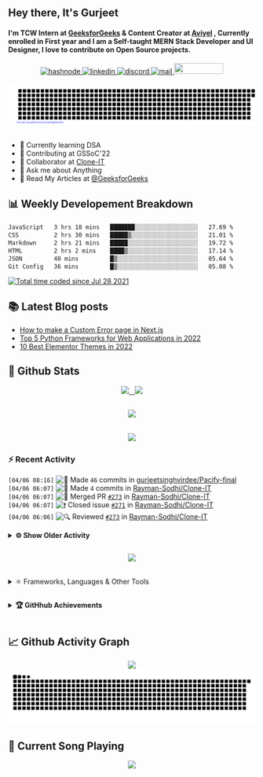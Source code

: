## Hey there, It's Gurjeet
#### I'm TCW Intern at [GeeksforGeeks](https://www.geeksforgeeks.org/) & Content Creator at [Aviyel](https://aviyel.com/discussions) , Currently enrolled in First year and I am a Self-taught MERN Stack Developer and UI Designer, I love to contribute on Open Source projects. 

<p align="center">
    <a href="https://gurjeet.hashnode.dev/" target="_blank">
    <img src="https://img.shields.io/badge/@gurjeetsingh-5C87FE?style=for-the-badge&logo=hashnode&logoColor=white" width="130" height="22" alt="hashnode">
    <a href="https://www.linkedin.com/in/gurjeet-singh-virdee-25a476199/" target="_blank">
    <img src="https://img.shields.io/badge/Gurjeet%20Singh%20Virdee-1976D2?style=for-the-badge&logo=linkedin&logoColor=white" width="150" height="22" alt="linkedin">
    <a href="https://discordapp.com/users/916597112882495510" target="_blank">
    <img src="https://img.shields.io/badge/@Guri-5865F2?style=for-the-badge&logo=discord&logoColor=white" width="80" height="22" alt="discord">
    <a href="https://leetcode.com/gurjeetsinghvirdee/" target="_blank">
    <img src="https://img.shields.io/badge/@gurjeetsinghvirdee-FFA116?style=for-the-badge&logo=leetcode&logoColor=white" width="150" height="22" alt="mail">
    <a href = "mailto: gurjeetsinghvirdee@gmail.com" target="_blank"><img src="https://img.shields.io/badge/Say, Hello-D74E43?style=for-the-badge&logo=gmail&logoColor=white" width="100" height="22"></a>
 </p>
 
<p align="center">
    <img src="https://github.com/gurjeetsinghvirdee/gurjeetsinghvirdee/blob/main/gitartwork.svg" />
</p>    
   
 
##         
        
<ul align="left">
  <li> 🏫 Currently learning DSA </li>
  <li> 💜 Contributing at GSSoC'22 </li>
  <li> 🤝 Collaborator at <a href="https://github.com/Rayman-Sodhi/Clone-IT"> Clone-IT </a></li>
  <li> 💬 Ask me about Anything </li>
  <li> 📕 Read My Articles at 
   <a href="https://auth.geeksforgeeks.org/user/gurjeetsinghvirdee/articles" target="_blank">@GeeksforGeeks</a>
 </li>
</ul>  
        
##        
  
## 📊 Weekly Developement Breakdown
  
<!--START_SECTION:waka-->

```text
JavaScript   3 hrs 18 mins   ███████░░░░░░░░░░░░░░░░░░   27.69 %
CSS          2 hrs 30 mins   █████▒░░░░░░░░░░░░░░░░░░░   21.01 %
Markdown     2 hrs 21 mins   █████░░░░░░░░░░░░░░░░░░░░   19.72 %
HTML         2 hrs 2 mins    ████▒░░░░░░░░░░░░░░░░░░░░   17.14 %
JSON         40 mins         █▒░░░░░░░░░░░░░░░░░░░░░░░   05.64 %
Git Config   36 mins         █▒░░░░░░░░░░░░░░░░░░░░░░░   05.08 %
```

<!--END_SECTION:waka--> 

<a href="https://wakatime.com/@ff7098eb-56b3-4619-bbbb-86aad0fce365"><img src="https://wakatime.com/badge/user/ff7098eb-56b3-4619-bbbb-86aad0fce365.svg?style=for-the-badge" alt="Total time coded since Jul 28 2021" /></a>
  
    
## 📚 Latest Blog posts
<!-- BLOG-POST-LIST:START -->
- [How to make a Custom Error page in Next.js](https://gurjeet.hashnode.dev/how-to-make-a-custom-error-page-in-nextjs)
- [Top 5 Python Frameworks for Web Applications in 2022](https://gurjeet.hashnode.dev/top-5-python-frameworks-for-web-applications-in-2022)
- [10 Best Elementor Themes in 2022](https://gurjeet.hashnode.dev/10-best-elementor-themes-in-2022)
<!-- BLOG-POST-LIST:END -->  
  
##
        
## 💫 Github Stats
        
<div align="center">
 <a href="https://github-readme-streak-stats.herokuapp.com/?user=gurjeetsinghvirdee&theme=synthwave" target="_blank">
   <img width="45%" src="https://github-readme-streak-stats.herokuapp.com/?user=gurjeetsinghvirdee&theme=synthwave" /> &nbsp;
 </a>
    
 <a href="https://github-readme-stats.vercel.app/api?username=gurjeetsinghvirdee&show_icons=true&theme=synthwave&include_all_commits=true" target="_blank">
  <img width="45%" src="https://github-readme-stats.vercel.app/api?username=gurjeetsinghvirdee&show_icons=true&theme=synthwave&include_all_commits=true" />
 </a>
</div>      
  
##
        
<div align="center">
   <a href="https://github-readme-stats.vercel.app/api/top-langs/?username=gurjeetsinghvirdee&layout=compact&hide=html&theme=synthwave" target="_blank">
       <img width="43%" src="https://github-readme-stats.vercel.app/api/top-langs/?username=gurjeetsinghvirdee&layout=compact&&theme=synthwave" />  
   </a> 
</div>   

##        
  
<p align="center">
  <img src="https://github-profile-summary-cards.vercel.app/api/cards/profile-details?username=gurjeetsinghvirdee&theme=dracula&hide_border=true" />
</p>
        
### ⚡ Recent Activity     
        
<!--START_SECTION:activity-->  
`[04/06 08:16]` <img alt="📝" src="https://github.com/cheesits456/github-activity-readme/raw/master/icons/commit.png" align="top" height="18"> Made `46` commits in [gurjeetsinghvirdee/Pacify-final](https://github.com/gurjeetsinghvirdee/Pacify-final)  
`[04/06 06:07]` <img alt="📝" src="https://github.com/cheesits456/github-activity-readme/raw/master/icons/commit.png" align="top" height="18"> Made `4` commits in [Rayman-Sodhi/Clone-IT](https://github.com/Rayman-Sodhi/Clone-IT)  
`[04/06 06:07]` <img alt="🎉" src="https://github.com/cheesits456/github-activity-readme/raw/master/icons/merge.png" align="top" height="18"> Merged PR [`#273`](https://github.com//Rayman-Sodhi/Clone-IT/pull/273 'Add a Twitter-Homepage Clone') in [Rayman-Sodhi/Clone-IT](https://github.com/Rayman-Sodhi/Clone-IT)  
`[04/06 06:07]` <img alt="❗️" src="https://github.com/cheesits456/github-activity-readme/raw/master/icons/issue.png" align="top" height="18"> Closed issue [`#271`](https://github.com//Rayman-Sodhi/Clone-IT/issues/271 'Twitter Clone') in [Rayman-Sodhi/Clone-IT](https://github.com/Rayman-Sodhi/Clone-IT)  
`[04/06 06:06]` <img alt="🔍" src="https://github.com/cheesits456/github-activity-readme/raw/master/icons/review.png" align="top" height="18"> Reviewed [`#273`](https://github.com//Rayman-Sodhi/Clone-IT/pull/273 'Add a Twitter-Homepage Clone') in [Rayman-Sodhi/Clone-IT](https://github.com/Rayman-Sodhi/Clone-IT)  

<details><summary><b> ⚙️ Show Older Activity</b></summary>

`[04/06 05:31]` <img alt="🗣" src="https://github.com/cheesits456/github-activity-readme/raw/master/icons/comment.png" align="top" height="18"> Commented on [`#273`](https://github.com//Rayman-Sodhi/Clone-IT/issues/273 'Add a Twitter-Homepage Clone') in [Rayman-Sodhi/Clone-IT](https://github.com/Rayman-Sodhi/Clone-IT)  
`[04/06 04:54]` <img alt="📝" src="https://github.com/cheesits456/github-activity-readme/raw/master/icons/commit.png" align="top" height="18"> Made `39` commits in [gurjeetsinghvirdee/Pacify-final](https://github.com/gurjeetsinghvirdee/Pacify-final)  
`[04/05 22:13]` <img alt="❗️" src="https://github.com/cheesits456/github-activity-readme/raw/master/icons/issue.png" align="top" height="18"> Closed issue [`#279`](https://github.com//surajm-333/Ace-The-FrontEnd/issues/279 'Add Amazon Clone') in [surajm-333/Ace-The-FrontEnd](https://github.com/surajm-333/Ace-The-FrontEnd)  
`[04/05 21:53]` <img alt="📝" src="https://github.com/cheesits456/github-activity-readme/raw/master/icons/commit.png" align="top" height="18"> Made `28` commits in [gurjeetsinghvirdee/Amazing-Css-Effects](https://github.com/gurjeetsinghvirdee/Amazing-Css-Effects)  
`[04/05 21:50]` <img alt="📝" src="https://github.com/cheesits456/github-activity-readme/raw/master/icons/commit.png" align="top" height="18"> Made `2` commits in [Rayman-Sodhi/Clone-IT](https://github.com/Rayman-Sodhi/Clone-IT)  
`[04/05 21:50]` <img alt="🎉" src="https://github.com/cheesits456/github-activity-readme/raw/master/icons/merge.png" align="top" height="18"> Merged PR [`#282`](https://github.com//Rayman-Sodhi/Clone-IT/pull/282 'Fix typos and grammar mistakes in README.md') in [Rayman-Sodhi/Clone-IT](https://github.com/Rayman-Sodhi/Clone-IT)  
`[04/05 21:50]` <img alt="🔍" src="https://github.com/cheesits456/github-activity-readme/raw/master/icons/review.png" align="top" height="18"> Reviewed [`#282`](https://github.com//Rayman-Sodhi/Clone-IT/pull/282 'Fix typos and grammar mistakes in README.md') in [Rayman-Sodhi/Clone-IT](https://github.com/Rayman-Sodhi/Clone-IT)  
`[04/05 21:44]` <img alt="❗️" src="https://github.com/cheesits456/github-activity-readme/raw/master/icons/issue.png" align="top" height="18"> Closed issue [`#615`](https://github.com//Ayush7614/Bundli-Frontend/issues/615 'Add Wikipedia Clone') in [Ayush7614/Bundli-Frontend](https://github.com/Ayush7614/Bundli-Frontend)  
`[04/05 21:38]` <img alt="❗️" src="https://github.com/cheesits456/github-activity-readme/raw/master/icons/issue.png" align="top" height="18"> Opened issue [`#615`](https://github.com//Ayush7614/Bundli-Frontend/issues/615 'Add Wikipedia Clone') in [Ayush7614/Bundli-Frontend](https://github.com/Ayush7614/Bundli-Frontend)  
`[04/05 21:17]` <img alt="🗣" src="https://github.com/cheesits456/github-activity-readme/raw/master/icons/comment.png" align="top" height="18"> Commented on [`#281`](https://github.com//Rayman-Sodhi/Clone-IT/issues/281 'Amazon Prime Clone') in [Rayman-Sodhi/Clone-IT](https://github.com/Rayman-Sodhi/Clone-IT)  
`[04/05 21:17]` <img alt="❗️" src="https://github.com/cheesits456/github-activity-readme/raw/master/icons/issue.png" align="top" height="18"> Opened issue [`#281`](https://github.com//Rayman-Sodhi/Clone-IT/issues/281 'Amazon Prime Clone') in [Rayman-Sodhi/Clone-IT](https://github.com/Rayman-Sodhi/Clone-IT)  
`[04/05 21:16]` <img alt="❗️" src="https://github.com/cheesits456/github-activity-readme/raw/master/icons/issue.png" align="top" height="18"> Closed issue [`#275`](https://github.com//Rayman-Sodhi/Clone-IT/issues/275 'Coin Toss Website Clone ') in [Rayman-Sodhi/Clone-IT](https://github.com/Rayman-Sodhi/Clone-IT)  
`[04/05 20:23]` <img alt="❗️" src="https://github.com/cheesits456/github-activity-readme/raw/master/icons/issue.png" align="top" height="18"> Closed issue [`#278`](https://github.com//Rayman-Sodhi/Clone-IT/issues/278 'Add Clone of Hulu - Stream TV') in [Rayman-Sodhi/Clone-IT](https://github.com/Rayman-Sodhi/Clone-IT)  
`[04/05 20:23]` <img alt="🗣" src="https://github.com/cheesits456/github-activity-readme/raw/master/icons/comment.png" align="top" height="18"> Commented on [`#278`](https://github.com//Rayman-Sodhi/Clone-IT/issues/278 'Add Clone of Hulu - Stream TV') in [Rayman-Sodhi/Clone-IT](https://github.com/Rayman-Sodhi/Clone-IT)  
`[04/05 20:22]` <img alt="🗣" src="https://github.com/cheesits456/github-activity-readme/raw/master/icons/comment.png" align="top" height="18"> Commented on [`#278`](https://github.com//Rayman-Sodhi/Clone-IT/issues/278 'Add Clone of Hulu - Stream TV') in [Rayman-Sodhi/Clone-IT](https://github.com/Rayman-Sodhi/Clone-IT)  
`[04/05 20:06]` <img alt="📂" src="https://github.com/cheesits456/github-activity-readme/raw/master/icons/create-branch.png" align="top" height="18"> Created branch [`Dist-effect`](https://github.com/gurjeetsinghvirdee/Amazing-Css-Effects/tree/Dist-effect) in [gurjeetsinghvirdee/Amazing-Css-Effects](https://github.com/gurjeetsinghvirdee/Amazing-Css-Effects)  
`[04/05 20:06]` <img alt="❌" src="https://github.com/cheesits456/github-activity-readme/raw/master/icons/delete.png" align="top" height="18"> Deleted `Dist-effect` from [gurjeetsinghvirdee/Amazing-Css-Effects](https://github.com/gurjeetsinghvirdee/Amazing-Css-Effects)  
`[04/05 19:58]` <img alt="📝" src="https://github.com/cheesits456/github-activity-readme/raw/master/icons/commit.png" align="top" height="18"> Made `17` commits in [gurjeetsinghvirdee/Clone-IT](https://github.com/gurjeetsinghvirdee/Clone-IT)  
`[04/05 19:56]` <img alt="✅" src="https://github.com/cheesits456/github-activity-readme/raw/master/icons/pr-open.png" align="top" height="18"> Opened PR [`#280`](https://github.com//Rayman-Sodhi/Clone-IT/pull/280 'Added Nykaa Clone') in [Rayman-Sodhi/Clone-IT](https://github.com/Rayman-Sodhi/Clone-IT)  
`[04/05 19:46]` <img alt="📂" src="https://github.com/cheesits456/github-activity-readme/raw/master/icons/create-branch.png" align="top" height="18"> Created branch [`nykaa`](https://github.com/gurjeetsinghvirdee/Clone-IT/tree/nykaa) in [gurjeetsinghvirdee/Clone-IT](https://github.com/gurjeetsinghvirdee/Clone-IT)  
`[04/05 19:44]` <img alt="📝" src="https://github.com/cheesits456/github-activity-readme/raw/master/icons/commit.png" align="top" height="18"> Made `4` commits in [gurjeetsinghvirdee/Clone-IT](https://github.com/gurjeetsinghvirdee/Clone-IT)  
`[04/05 18:43]` <img alt="📝" src="https://github.com/cheesits456/github-activity-readme/raw/master/icons/commit.png" align="top" height="18"> Made `4` commits in [Rayman-Sodhi/Clone-IT](https://github.com/Rayman-Sodhi/Clone-IT)  
`[04/05 18:43]` <img alt="🎉" src="https://github.com/cheesits456/github-activity-readme/raw/master/icons/merge.png" align="top" height="18"> Merged PR [`#279`](https://github.com//Rayman-Sodhi/Clone-IT/pull/279 'Coin Toss Clone ') in [Rayman-Sodhi/Clone-IT](https://github.com/Rayman-Sodhi/Clone-IT)  
`[04/05 18:43]` <img alt="🔍" src="https://github.com/cheesits456/github-activity-readme/raw/master/icons/review.png" align="top" height="18"> Reviewed [`#279`](https://github.com//Rayman-Sodhi/Clone-IT/pull/279 'Coin Toss Clone ') in [Rayman-Sodhi/Clone-IT](https://github.com/Rayman-Sodhi/Clone-IT)  
`[04/05 15:18]` <img alt="🗣" src="https://github.com/cheesits456/github-activity-readme/raw/master/icons/comment.png" align="top" height="18"> Commented on [`#273`](https://github.com//Rayman-Sodhi/Clone-IT/issues/273 'Add a Twitter-Homepage Clone') in [Rayman-Sodhi/Clone-IT](https://github.com/Rayman-Sodhi/Clone-IT)  
`[04/05 15:36]` <img alt="📝" src="https://github.com/cheesits456/github-activity-readme/raw/master/icons/commit.png" align="top" height="18"> Made `2` commits in [gurjeetsinghvirdee/Nykaa-Clone](https://github.com/gurjeetsinghvirdee/Nykaa-Clone)  
`[04/05 15:31]` <img alt="📂" src="https://github.com/cheesits456/github-activity-readme/raw/master/icons/create-branch.png" align="top" height="18"> Created branch [`master`](https://github.com/gurjeetsinghvirdee/Nykaa-Clone/tree/master) in [gurjeetsinghvirdee/Nykaa-Clone](https://github.com/gurjeetsinghvirdee/Nykaa-Clone)  
`[04/05 15:22]` <img alt="📝" src="https://github.com/cheesits456/github-activity-readme/raw/master/icons/commit.png" align="top" height="18"> Made `8` commits in [gurjeetsinghvirdee/Clone-IT](https://github.com/gurjeetsinghvirdee/Clone-IT)  
`[04/05 15:21]` <img alt="❗️" src="https://github.com/cheesits456/github-activity-readme/raw/master/icons/issue.png" align="top" height="18"> Closed issue [`#276`](https://github.com//Rayman-Sodhi/Clone-IT/issues/276 'News Extension Clone ') in [Rayman-Sodhi/Clone-IT](https://github.com/Rayman-Sodhi/Clone-IT)  
`[04/05 15:20]` <img alt="🎉" src="https://github.com/cheesits456/github-activity-readme/raw/master/icons/merge.png" align="top" height="18"> Merged PR [`#277`](https://github.com//Rayman-Sodhi/Clone-IT/pull/277 'Latest News Extension Clone  ') in [Rayman-Sodhi/Clone-IT](https://github.com/Rayman-Sodhi/Clone-IT)  
`[04/05 15:20]` <img alt="📝" src="https://github.com/cheesits456/github-activity-readme/raw/master/icons/commit.png" align="top" height="18"> Made `3` commits in [Rayman-Sodhi/Clone-IT](https://github.com/Rayman-Sodhi/Clone-IT)  
`[04/05 15:20]` <img alt="🔍" src="https://github.com/cheesits456/github-activity-readme/raw/master/icons/review.png" align="top" height="18"> Reviewed [`#277`](https://github.com//Rayman-Sodhi/Clone-IT/pull/277 'Latest News Extension Clone  ') in [Rayman-Sodhi/Clone-IT](https://github.com/Rayman-Sodhi/Clone-IT)  
`[04/05 11:16]` <img alt="📝" src="https://github.com/cheesits456/github-activity-readme/raw/master/icons/commit.png" align="top" height="18"> Made `2` commits in [gurjeetsinghvirdee/gurjeetsinghvirdee](https://github.com/gurjeetsinghvirdee/gurjeetsinghvirdee)  
`[04/05 11:02]` <img alt="🍴" src="https://github.com/cheesits456/github-activity-readme/raw/master/icons/fork.png" align="top" height="18"> Forked [Suvraneel/NFT-Emporium](https://github.com/Suvraneel/NFT-Emporium) to [gurjeetsinghvirdee/NFT-Emporium](https://github.com/gurjeetsinghvirdee/NFT-Emporium)  
`[04/05 11:00]` <img alt="🔍" src="https://github.com/cheesits456/github-activity-readme/raw/master/icons/review.png" align="top" height="18"> Reviewed [`#272`](https://github.com//Rayman-Sodhi/Clone-IT/pull/272 'Add a Codepen Clone') in [Rayman-Sodhi/Clone-IT](https://github.com/Rayman-Sodhi/Clone-IT)  
`[04/05 10:59]` <img alt="🗣" src="https://github.com/cheesits456/github-activity-readme/raw/master/icons/comment.png" align="top" height="18"> Commented on [`#272`](https://github.com//Rayman-Sodhi/Clone-IT/issues/272 'Add a Codepen Clone') in [Rayman-Sodhi/Clone-IT](https://github.com/Rayman-Sodhi/Clone-IT)  
`[04/05 10:56]` <img alt="📝" src="https://github.com/cheesits456/github-activity-readme/raw/master/icons/commit.png" align="top" height="18"> Made `2` commits in [gurjeetsinghvirdee/BigB-E-learn-Websit-e](https://github.com/gurjeetsinghvirdee/BigB-E-learn-Websit-e)  
`[04/05 10:46]` <img alt="✅" src="https://github.com/cheesits456/github-activity-readme/raw/master/icons/pr-open.png" align="top" height="18"> Opened PR [`#257`](https://github.com//The-Shivam-garg/BigB-E-learn-Websit-e/pull/257 'Blogs updated') in [The-Shivam-garg/BigB-E-learn-Websit-e](https://github.com/The-Shivam-garg/BigB-E-learn-Websit-e)  
`[04/05 10:43]` <img alt="📂" src="https://github.com/cheesits456/github-activity-readme/raw/master/icons/create-branch.png" align="top" height="18"> Created branch [`blog`](https://github.com/gurjeetsinghvirdee/BigB-E-learn-Websit-e/tree/blog) in [gurjeetsinghvirdee/BigB-E-learn-Websit-e](https://github.com/gurjeetsinghvirdee/BigB-E-learn-Websit-e)  
`[04/05 09:48]` <img alt="🗣" src="https://github.com/cheesits456/github-activity-readme/raw/master/icons/comment.png" align="top" height="18"> Commented on [`#301`](https://github.com//abhijeet007rocks8/Dev-Scripts/issues/301 'Added Todo app') in [abhijeet007rocks8/Dev-Scripts](https://github.com/abhijeet007rocks8/Dev-Scripts)  
`[04/05 09:47]` <img alt="📝" src="https://github.com/cheesits456/github-activity-readme/raw/master/icons/commit.png" align="top" height="18"> Made `1` commit in [gurjeetsinghvirdee/Dev-Scripts](https://github.com/gurjeetsinghvirdee/Dev-Scripts)  
`[04/05 09:24]` <img alt="🗣" src="https://github.com/cheesits456/github-activity-readme/raw/master/icons/comment.png" align="top" height="18"> Commented on [`#188`](https://github.com//Rayman-Sodhi/Clone-IT/issues/188 'Title: Add a CodePen Clone ') in [Rayman-Sodhi/Clone-IT](https://github.com/Rayman-Sodhi/Clone-IT)  
`[04/05 09:19]` <img alt="🗣" src="https://github.com/cheesits456/github-activity-readme/raw/master/icons/comment.png" align="top" height="18"> Commented on [`#188`](https://github.com//Rayman-Sodhi/Clone-IT/issues/188 'Title: Add a CodePen Clone ') in [Rayman-Sodhi/Clone-IT](https://github.com/Rayman-Sodhi/Clone-IT)  
`[04/05 08:47]` <img alt="📝" src="https://github.com/cheesits456/github-activity-readme/raw/master/icons/commit.png" align="top" height="18"> Made `5` commits in [gurjeetsinghvirdee/BigB-E-learn-Websit-e](https://github.com/gurjeetsinghvirdee/BigB-E-learn-Websit-e)  
`[04/05 08:38]` <img alt="📝" src="https://github.com/cheesits456/github-activity-readme/raw/master/icons/commit.png" align="top" height="18"> Made `13` commits in [gurjeetsinghvirdee/Dev-Scripts](https://github.com/gurjeetsinghvirdee/Dev-Scripts)  
`[04/05 08:27]` <img alt="✅" src="https://github.com/cheesits456/github-activity-readme/raw/master/icons/pr-open.png" align="top" height="18"> Opened PR [`#301`](https://github.com//abhijeet007rocks8/Dev-Scripts/pull/301 'Added Todo app') in [abhijeet007rocks8/Dev-Scripts](https://github.com/abhijeet007rocks8/Dev-Scripts)  
`[04/05 08:22]` <img alt="📝" src="https://github.com/cheesits456/github-activity-readme/raw/master/icons/commit.png" align="top" height="18"> Made `10` commits in [gurjeetsinghvirdee/Dev-Scripts](https://github.com/gurjeetsinghvirdee/Dev-Scripts)  
`[04/05 08:17]` <img alt="📝" src="https://github.com/cheesits456/github-activity-readme/raw/master/icons/commit.png" align="top" height="18"> Made `2` commits in [Rayman-Sodhi/Clone-IT](https://github.com/Rayman-Sodhi/Clone-IT)  
`[04/05 08:17]` <img alt="🎉" src="https://github.com/cheesits456/github-activity-readme/raw/master/icons/merge.png" align="top" height="18"> Merged PR [`#270`](https://github.com//Rayman-Sodhi/Clone-IT/pull/270 'Extra footer removed') in [Rayman-Sodhi/Clone-IT](https://github.com/Rayman-Sodhi/Clone-IT)  
`[04/05 08:17]` <img alt="🔍" src="https://github.com/cheesits456/github-activity-readme/raw/master/icons/review.png" align="top" height="18"> Reviewed [`#270`](https://github.com//Rayman-Sodhi/Clone-IT/pull/270 'Extra footer removed') in [Rayman-Sodhi/Clone-IT](https://github.com/Rayman-Sodhi/Clone-IT)  
`[04/05 08:16]` <img alt="📂" src="https://github.com/cheesits456/github-activity-readme/raw/master/icons/create-branch.png" align="top" height="18"> Created branch [`app`](https://github.com/gurjeetsinghvirdee/Dev-Scripts/tree/app) in [gurjeetsinghvirdee/Dev-Scripts](https://github.com/gurjeetsinghvirdee/Dev-Scripts)  
`[04/05 08:07]` <img alt="❌" src="https://github.com/cheesits456/github-activity-readme/raw/master/icons/delete.png" align="top" height="18"> Deleted `todo` from [gurjeetsinghvirdee/Dev-Scripts](https://github.com/gurjeetsinghvirdee/Dev-Scripts)  
`[04/05 08:07]` <img alt="❌" src="https://github.com/cheesits456/github-activity-readme/raw/master/icons/pr-close.png" align="top" height="18"> Closed PR [`#299`](https://github.com//abhijeet007rocks8/Dev-Scripts/pull/299 'Todo App added') in [abhijeet007rocks8/Dev-Scripts](https://github.com/abhijeet007rocks8/Dev-Scripts)  
`[04/05 08:01]` <img alt="✅" src="https://github.com/cheesits456/github-activity-readme/raw/master/icons/pr-open.png" align="top" height="18"> Opened PR [`#299`](https://github.com//abhijeet007rocks8/Dev-Scripts/pull/299 'Todo App added') in [abhijeet007rocks8/Dev-Scripts](https://github.com/abhijeet007rocks8/Dev-Scripts)  
`[04/05 08:00]` <img alt="📝" src="https://github.com/cheesits456/github-activity-readme/raw/master/icons/commit.png" align="top" height="18"> Made `1` commit in [gurjeetsinghvirdee/Dev-Scripts](https://github.com/gurjeetsinghvirdee/Dev-Scripts)  
`[04/05 07:55]` <img alt="📂" src="https://github.com/cheesits456/github-activity-readme/raw/master/icons/create-branch.png" align="top" height="18"> Created branch [`todo`](https://github.com/gurjeetsinghvirdee/Dev-Scripts/tree/todo) in [gurjeetsinghvirdee/Dev-Scripts](https://github.com/gurjeetsinghvirdee/Dev-Scripts)  
`[04/05 07:39]` <img alt="🗣" src="https://github.com/cheesits456/github-activity-readme/raw/master/icons/comment.png" align="top" height="18"> Commented on [`#270`](https://github.com//Rayman-Sodhi/Clone-IT/issues/270 'Extra footer removed') in [Rayman-Sodhi/Clone-IT](https://github.com/Rayman-Sodhi/Clone-IT)  
`[04/05 07:38]` <img alt="📝" src="https://github.com/cheesits456/github-activity-readme/raw/master/icons/commit.png" align="top" height="18"> Made `3` commits in [Rayman-Sodhi/Clone-IT](https://github.com/Rayman-Sodhi/Clone-IT)  
`[04/05 07:38]` <img alt="❗️" src="https://github.com/cheesits456/github-activity-readme/raw/master/icons/issue.png" align="top" height="18"> Closed issue [`#258`](https://github.com//Rayman-Sodhi/Clone-IT/issues/258 '[New Issue]: Myntra website clone') in [Rayman-Sodhi/Clone-IT](https://github.com/Rayman-Sodhi/Clone-IT)  
`[04/05 07:38]` <img alt="🗣" src="https://github.com/cheesits456/github-activity-readme/raw/master/icons/comment.png" align="top" height="18"> Commented on [`#260`](https://github.com//Rayman-Sodhi/Clone-IT/issues/260 'Myntra Clone using React Js') in [Rayman-Sodhi/Clone-IT](https://github.com/Rayman-Sodhi/Clone-IT)  
`[04/05 07:38]` <img alt="🔍" src="https://github.com/cheesits456/github-activity-readme/raw/master/icons/review.png" align="top" height="18"> Reviewed [`#260`](https://github.com//Rayman-Sodhi/Clone-IT/pull/260 'Myntra Clone using React Js') in [Rayman-Sodhi/Clone-IT](https://github.com/Rayman-Sodhi/Clone-IT)  
`[04/05 07:37]` <img alt="🗣" src="https://github.com/cheesits456/github-activity-readme/raw/master/icons/comment.png" align="top" height="18"> Commented on [`#260`](https://github.com//Rayman-Sodhi/Clone-IT/issues/260 'Myntra Clone using React Js') in [Rayman-Sodhi/Clone-IT](https://github.com/Rayman-Sodhi/Clone-IT)  
`[04/05 07:35]` <img alt="🗣" src="https://github.com/cheesits456/github-activity-readme/raw/master/icons/comment.png" align="top" height="18"> Commented on [`#17`](https://github.com//Suvraneel/NFT-Emporium/issues/17 'Navbar UI') in [Suvraneel/NFT-Emporium](https://github.com/Suvraneel/NFT-Emporium)  
`[04/05 05:23]` <img alt="🗣" src="https://github.com/cheesits456/github-activity-readme/raw/master/icons/comment.png" align="top" height="18"> Commented on [`#221`](https://github.com//DSC-JSS-NOIDA/QuickLearn/issues/221 'Different thumbnails for Video and Documentation resources.') in [DSC-JSS-NOIDA/QuickLearn](https://github.com/DSC-JSS-NOIDA/QuickLearn)  
`[04/05 05:19]` <img alt="❗️" src="https://github.com/cheesits456/github-activity-readme/raw/master/icons/issue.png" align="top" height="18"> Opened issue [`#237`](https://github.com//DSC-JSS-NOIDA/QuickLearn/issues/237 'Categroize the resources') in [DSC-JSS-NOIDA/QuickLearn](https://github.com/DSC-JSS-NOIDA/QuickLearn)  
`[04/05 05:06]` <img alt="📝" src="https://github.com/cheesits456/github-activity-readme/raw/master/icons/commit.png" align="top" height="18"> Made `17` commits in [gurjeetsinghvirdee/Clone-IT](https://github.com/gurjeetsinghvirdee/Clone-IT)  
`[04/05 05:06]` <img alt="⭐" src="https://github.com/cheesits456/github-activity-readme/raw/master/icons/star.png" align="top" height="18"> Starred [gurjeetsinghvirdee/Clone-IT](https://github.com/gurjeetsinghvirdee/Clone-IT)  
`[04/05 05:04]` <img alt="🗣" src="https://github.com/cheesits456/github-activity-readme/raw/master/icons/comment.png" align="top" height="18"> Commented on [`#268`](https://github.com//Rayman-Sodhi/Clone-IT/issues/268 'bug: Fix footer') in [Rayman-Sodhi/Clone-IT](https://github.com/Rayman-Sodhi/Clone-IT)  
`[04/05 05:03]` <img alt="📝" src="https://github.com/cheesits456/github-activity-readme/raw/master/icons/commit.png" align="top" height="18"> Made `4` commits in [Rayman-Sodhi/Clone-IT](https://github.com/Rayman-Sodhi/Clone-IT)  
`[04/05 03:56]` <img alt="🗣" src="https://github.com/cheesits456/github-activity-readme/raw/master/icons/comment.png" align="top" height="18"> Commented on [`#260`](https://github.com//Rayman-Sodhi/Clone-IT/issues/260 'Myntra Clone using React Js') in [Rayman-Sodhi/Clone-IT](https://github.com/Rayman-Sodhi/Clone-IT)  
`[04/05 03:55]` <img alt="🗣" src="https://github.com/cheesits456/github-activity-readme/raw/master/icons/comment.png" align="top" height="18"> Commented on [`#268`](https://github.com//Rayman-Sodhi/Clone-IT/issues/268 'bug: Fix footer') in [Rayman-Sodhi/Clone-IT](https://github.com/Rayman-Sodhi/Clone-IT)  
`[04/04 21:47]` <img alt="❗️" src="https://github.com/cheesits456/github-activity-readme/raw/master/icons/issue.png" align="top" height="18"> Closed issue [`#167`](https://github.com//Rayman-Sodhi/Clone-IT/issues/167 'Make a Hamburger in Navbar ') in [Rayman-Sodhi/Clone-IT](https://github.com/Rayman-Sodhi/Clone-IT)  
`[04/04 21:46]` <img alt="❗️" src="https://github.com/cheesits456/github-activity-readme/raw/master/icons/issue.png" align="top" height="18"> Opened issue [`#268`](https://github.com//Rayman-Sodhi/Clone-IT/issues/268 'bug: Fix footer') in [Rayman-Sodhi/Clone-IT](https://github.com/Rayman-Sodhi/Clone-IT)  
`[04/04 21:21]` <img alt="🗣" src="https://github.com/cheesits456/github-activity-readme/raw/master/icons/comment.png" align="top" height="18"> Commented on [`#267`](https://github.com//Rayman-Sodhi/Clone-IT/issues/267 'Nykaa Clone') in [Rayman-Sodhi/Clone-IT](https://github.com/Rayman-Sodhi/Clone-IT)  
`[04/04 21:20]` <img alt="❗️" src="https://github.com/cheesits456/github-activity-readme/raw/master/icons/issue.png" align="top" height="18"> Opened issue [`#267`](https://github.com//Rayman-Sodhi/Clone-IT/issues/267 'Nykaa Clone') in [Rayman-Sodhi/Clone-IT](https://github.com/Rayman-Sodhi/Clone-IT)  
`[04/04 21:14]` <img alt="📝" src="https://github.com/cheesits456/github-activity-readme/raw/master/icons/commit.png" align="top" height="18"> Made `1` commit in [gurjeetsinghvirdee/gurjeetsinghvirdee](https://github.com/gurjeetsinghvirdee/gurjeetsinghvirdee)  
`[04/04 21:07]` <img alt="📝" src="https://github.com/cheesits456/github-activity-readme/raw/master/icons/commit.png" align="top" height="18"> Made `2` commits in [Rayman-Sodhi/Clone-IT](https://github.com/Rayman-Sodhi/Clone-IT)  
`[04/04 21:07]` <img alt="🎉" src="https://github.com/cheesits456/github-activity-readme/raw/master/icons/merge.png" align="top" height="18"> Merged PR [`#266`](https://github.com//Rayman-Sodhi/Clone-IT/pull/266 'Update README.md') in [Rayman-Sodhi/Clone-IT](https://github.com/Rayman-Sodhi/Clone-IT)  
`[04/04 21:07]` <img alt="❗️" src="https://github.com/cheesits456/github-activity-readme/raw/master/icons/issue.png" align="top" height="18"> Closed issue [`#265`](https://github.com//Rayman-Sodhi/Clone-IT/issues/265 'Title: update readme') in [Rayman-Sodhi/Clone-IT](https://github.com/Rayman-Sodhi/Clone-IT)  
`[04/04 21:06]` <img alt="✅" src="https://github.com/cheesits456/github-activity-readme/raw/master/icons/pr-open.png" align="top" height="18"> Opened PR [`#266`](https://github.com//Rayman-Sodhi/Clone-IT/pull/266 'Update README.md') in [Rayman-Sodhi/Clone-IT](https://github.com/Rayman-Sodhi/Clone-IT)  
`[04/04 21:05]` <img alt="📝" src="https://github.com/cheesits456/github-activity-readme/raw/master/icons/commit.png" align="top" height="18"> Made `2` commits in [gurjeetsinghvirdee/Clone-IT](https://github.com/gurjeetsinghvirdee/Clone-IT)  
`[04/04 20:57]` <img alt="🗣" src="https://github.com/cheesits456/github-activity-readme/raw/master/icons/comment.png" align="top" height="18"> Commented on [`#265`](https://github.com//Rayman-Sodhi/Clone-IT/issues/265 'Title: update readme') in [Rayman-Sodhi/Clone-IT](https://github.com/Rayman-Sodhi/Clone-IT)  
`[04/04 20:56]` <img alt="❗️" src="https://github.com/cheesits456/github-activity-readme/raw/master/icons/issue.png" align="top" height="18"> Opened issue [`#265`](https://github.com//Rayman-Sodhi/Clone-IT/issues/265 'Title: update readme') in [Rayman-Sodhi/Clone-IT](https://github.com/Rayman-Sodhi/Clone-IT)  
`[04/04 20:49]` <img alt="📝" src="https://github.com/cheesits456/github-activity-readme/raw/master/icons/commit.png" align="top" height="18"> Made `73` commits in [gurjeetsinghvirdee/Amazing-Js-Projects](https://github.com/gurjeetsinghvirdee/Amazing-Js-Projects)  
`[04/04 20:38]` <img alt="✅" src="https://github.com/cheesits456/github-activity-readme/raw/master/icons/pr-open.png" align="top" height="18"> Opened PR [`#238`](https://github.com//arpit456jain/CodingEasy/pull/238 'Changes in Mentor Section') in [arpit456jain/CodingEasy](https://github.com/arpit456jain/CodingEasy)  
`[04/04 20:24]` <img alt="❗️" src="https://github.com/cheesits456/github-activity-readme/raw/master/icons/issue.png" align="top" height="18"> Closed issue [`#236`](https://github.com//DSC-JSS-NOIDA/QuickLearn/issues/236 'Add Chatbot') in [DSC-JSS-NOIDA/QuickLearn](https://github.com/DSC-JSS-NOIDA/QuickLearn)  
`[04/04 20:20]` <img alt="📝" src="https://github.com/cheesits456/github-activity-readme/raw/master/icons/commit.png" align="top" height="18"> Made `3` commits in [gurjeetsinghvirdee/gurjeetsinghvirdee](https://github.com/gurjeetsinghvirdee/gurjeetsinghvirdee)  
`[04/04 19:54]` <img alt="⭐" src="https://github.com/cheesits456/github-activity-readme/raw/master/icons/star.png" align="top" height="18"> Starred [gurjeetsinghvirdee/gurjeetsinghvirdee](https://github.com/gurjeetsinghvirdee/gurjeetsinghvirdee)  
`[04/04 19:54]` <img alt="📝" src="https://github.com/cheesits456/github-activity-readme/raw/master/icons/commit.png" align="top" height="18"> Made `2` commits in [gurjeetsinghvirdee/gurjeetsinghvirdee](https://github.com/gurjeetsinghvirdee/gurjeetsinghvirdee)  
`[04/04 19:36]` <img alt="📂" src="https://github.com/cheesits456/github-activity-readme/raw/master/icons/create-branch.png" align="top" height="18"> Created branch [`mentor`](https://github.com/gurjeetsinghvirdee/CodingEasy/tree/mentor) in [gurjeetsinghvirdee/CodingEasy](https://github.com/gurjeetsinghvirdee/CodingEasy)  
`[04/04 19:19]` <img alt="🍴" src="https://github.com/cheesits456/github-activity-readme/raw/master/icons/fork.png" align="top" height="18"> Forked [arpit456jain/CodingEasy](https://github.com/arpit456jain/CodingEasy) to [gurjeetsinghvirdee/CodingEasy](https://github.com/gurjeetsinghvirdee/CodingEasy)  
`[04/04 19:15]` <img alt="🗣" src="https://github.com/cheesits456/github-activity-readme/raw/master/icons/comment.png" align="top" height="18"> Commented on [`#234`](https://github.com//arpit456jain/CodingEasy/issues/234 'A separate page for listing our templates and downloading them') in [arpit456jain/CodingEasy](https://github.com/arpit456jain/CodingEasy)  
`[04/04 19:11]` <img alt="🗣" src="https://github.com/cheesits456/github-activity-readme/raw/master/icons/comment.png" align="top" height="18"> Commented on [`#236`](https://github.com//arpit456jain/CodingEasy/issues/236 'change in mentor section') in [arpit456jain/CodingEasy](https://github.com/arpit456jain/CodingEasy)  
`[04/04 19:03]` <img alt="❗️" src="https://github.com/cheesits456/github-activity-readme/raw/master/icons/issue.png" align="top" height="18"> Closed issue [`#449`](https://github.com//khushi-purwar/WebDev-ProjectKart/issues/449 'Add Expense Tracker') in [khushi-purwar/WebDev-ProjectKart](https://github.com/khushi-purwar/WebDev-ProjectKart)  
`[04/04 18:37]` <img alt="❗️" src="https://github.com/cheesits456/github-activity-readme/raw/master/icons/issue.png" align="top" height="18"> Opened issue [`#473`](https://github.com//arpit456jain/Amazing-Js-Projects/issues/473 'Add Live Chatbot') in [arpit456jain/Amazing-Js-Projects](https://github.com/arpit456jain/Amazing-Js-Projects)  
`[04/04 18:29]` <img alt="📝" src="https://github.com/cheesits456/github-activity-readme/raw/master/icons/commit.png" align="top" height="18"> Made `2` commits in [Rayman-Sodhi/Clone-IT](https://github.com/Rayman-Sodhi/Clone-IT)  
`[04/04 18:29]` <img alt="🎉" src="https://github.com/cheesits456/github-activity-readme/raw/master/icons/merge.png" align="top" height="18"> Merged PR [`#264`](https://github.com//Rayman-Sodhi/Clone-IT/pull/264 'Update scroll top btn') in [Rayman-Sodhi/Clone-IT](https://github.com/Rayman-Sodhi/Clone-IT)  
`[04/04 18:28]` <img alt="✅" src="https://github.com/cheesits456/github-activity-readme/raw/master/icons/pr-open.png" align="top" height="18"> Opened PR [`#264`](https://github.com//Rayman-Sodhi/Clone-IT/pull/264 'Update scroll top btn') in [Rayman-Sodhi/Clone-IT](https://github.com/Rayman-Sodhi/Clone-IT)  
`[04/04 18:27]` <img alt="📝" src="https://github.com/cheesits456/github-activity-readme/raw/master/icons/commit.png" align="top" height="18"> Made `1` commit in [gurjeetsinghvirdee/Clone-IT](https://github.com/gurjeetsinghvirdee/Clone-IT)  
`[04/04 18:23]` <img alt="❗️" src="https://github.com/cheesits456/github-activity-readme/raw/master/icons/issue.png" align="top" height="18"> Opened issue [`#236`](https://github.com//DSC-JSS-NOIDA/QuickLearn/issues/236 'Add Chatbot') in [DSC-JSS-NOIDA/QuickLearn](https://github.com/DSC-JSS-NOIDA/QuickLearn)  
`[04/04 18:22]` <img alt="📝" src="https://github.com/cheesits456/github-activity-readme/raw/master/icons/commit.png" align="top" height="18"> Made `1` commit in [gurjeetsinghvirdee/QuickLearn](https://github.com/gurjeetsinghvirdee/QuickLearn)  
`[04/04 18:21]` <img alt="❗️" src="https://github.com/cheesits456/github-activity-readme/raw/master/icons/issue.png" align="top" height="18"> Opened issue [`#84`](https://github.com//geekymeeky/e-bureau/issues/84 'add Chatbot') in [geekymeeky/e-bureau](https://github.com/geekymeeky/e-bureau)  
`[04/04 18:19]` <img alt="📝" src="https://github.com/cheesits456/github-activity-readme/raw/master/icons/commit.png" align="top" height="18"> Made `8` commits in [gurjeetsinghvirdee/Clone-IT](https://github.com/gurjeetsinghvirdee/Clone-IT)  
`[04/04 18:18]` <img alt="🗣" src="https://github.com/cheesits456/github-activity-readme/raw/master/icons/comment.png" align="top" height="18"> Commented on [`#447`](https://github.com//ZeroOctave/ZeroOctave-Javascript-Projects/issues/447 'landing page footer') in [ZeroOctave/ZeroOctave-Javascript-Projects](https://github.com/ZeroOctave/ZeroOctave-Javascript-Projects)  
`[04/04 18:08]` <img alt="✅" src="https://github.com/cheesits456/github-activity-readme/raw/master/icons/pr-open.png" align="top" height="18"> Opened PR [`#448`](https://github.com//ZeroOctave/ZeroOctave-Javascript-Projects/pull/448 '2048 game added') in [ZeroOctave/ZeroOctave-Javascript-Projects](https://github.com/ZeroOctave/ZeroOctave-Javascript-Projects)  
`[04/04 17:57]` <img alt="📝" src="https://github.com/cheesits456/github-activity-readme/raw/master/icons/commit.png" align="top" height="18"> Made `1` commit in [gurjeetsinghvirdee/ZeroOctave-Javascript-Projects](https://github.com/gurjeetsinghvirdee/ZeroOctave-Javascript-Projects)  
`[04/04 17:52]` <img alt="📂" src="https://github.com/cheesits456/github-activity-readme/raw/master/icons/create-branch.png" align="top" height="18"> Created branch [`2048`](https://github.com/gurjeetsinghvirdee/ZeroOctave-Javascript-Projects/tree/2048) in [gurjeetsinghvirdee/ZeroOctave-Javascript-Projects](https://github.com/gurjeetsinghvirdee/ZeroOctave-Javascript-Projects)  
`[04/04 17:28]` <img alt="📝" src="https://github.com/cheesits456/github-activity-readme/raw/master/icons/commit.png" align="top" height="18"> Made `17` commits in [gurjeetsinghvirdee/ZeroOctave-Javascript-Projects](https://github.com/gurjeetsinghvirdee/ZeroOctave-Javascript-Projects)  
`[04/04 15:13]` <img alt="🎉" src="https://github.com/cheesits456/github-activity-readme/raw/master/icons/merge.png" align="top" height="18"> Merged PR [`#251`](https://github.com//Rayman-Sodhi/Clone-IT/pull/251 'Added a button to scroll to the top') in [Rayman-Sodhi/Clone-IT](https://github.com/Rayman-Sodhi/Clone-IT)  
`[04/04 15:13]` <img alt="📝" src="https://github.com/cheesits456/github-activity-readme/raw/master/icons/commit.png" align="top" height="18"> Made `4` commits in [Rayman-Sodhi/Clone-IT](https://github.com/Rayman-Sodhi/Clone-IT)  
`[04/04 15:13]` <img alt="🎉" src="https://github.com/cheesits456/github-activity-readme/raw/master/icons/merge.png" align="top" height="18"> Merged PR [`#263`](https://github.com//Rayman-Sodhi/Clone-IT/pull/263 'Scroll button placement') in [Rayman-Sodhi/Clone-IT](https://github.com/Rayman-Sodhi/Clone-IT)  
`[04/04 10:23]` <img alt="📝" src="https://github.com/cheesits456/github-activity-readme/raw/master/icons/commit.png" align="top" height="18"> Made `1` commit in [gurjeetsinghvirdee/gurjeetsinghvirdee](https://github.com/gurjeetsinghvirdee/gurjeetsinghvirdee)  
`[04/04 09:26]` <img alt="❗️" src="https://github.com/cheesits456/github-activity-readme/raw/master/icons/issue.png" align="top" height="18"> Opened issue [`#257`](https://github.com//Rayman-Sodhi/Clone-IT/issues/257 'bug: fix Hamburger ') in [Rayman-Sodhi/Clone-IT](https://github.com/Rayman-Sodhi/Clone-IT)  
`[04/04 09:18]` <img alt="❗️" src="https://github.com/cheesits456/github-activity-readme/raw/master/icons/issue.png" align="top" height="18"> Closed issue [`#243`](https://github.com//Rayman-Sodhi/Clone-IT/issues/243 'Avenger Puzzle Game Clone') in [Rayman-Sodhi/Clone-IT](https://github.com/Rayman-Sodhi/Clone-IT)  
`[04/04 09:17]` <img alt="🗣" src="https://github.com/cheesits456/github-activity-readme/raw/master/icons/comment.png" align="top" height="18"> Commented on [`#256`](https://github.com//Rayman-Sodhi/Clone-IT/issues/256 '[Adding]: Building a Tinder Clone') in [Rayman-Sodhi/Clone-IT](https://github.com/Rayman-Sodhi/Clone-IT)  
`[04/04 08:29]` <img alt="🎉" src="https://github.com/cheesits456/github-activity-readme/raw/master/icons/merge.png" align="top" height="18"> Merged PR [`#254`](https://github.com//Rayman-Sodhi/Clone-IT/pull/254 'Adding the hamburger toggle button in navbar') in [Rayman-Sodhi/Clone-IT](https://github.com/Rayman-Sodhi/Clone-IT)  
`[04/04 08:29]` <img alt="📝" src="https://github.com/cheesits456/github-activity-readme/raw/master/icons/commit.png" align="top" height="18"> Made `3` commits in [Rayman-Sodhi/Clone-IT](https://github.com/Rayman-Sodhi/Clone-IT)  
`[04/04 08:28]` <img alt="🔍" src="https://github.com/cheesits456/github-activity-readme/raw/master/icons/review.png" align="top" height="18"> Reviewed [`#254`](https://github.com//Rayman-Sodhi/Clone-IT/pull/254 'Adding the hamburger toggle button in navbar') in [Rayman-Sodhi/Clone-IT](https://github.com/Rayman-Sodhi/Clone-IT)  
`[04/04 05:11]` <img alt="🗣" src="https://github.com/cheesits456/github-activity-readme/raw/master/icons/comment.png" align="top" height="18"> Commented on [`#449`](https://github.com//khushi-purwar/WebDev-ProjectKart/issues/449 'Add Expense Tracker') in [khushi-purwar/WebDev-ProjectKart](https://github.com/khushi-purwar/WebDev-ProjectKart)  
`[04/04 05:11]` <img alt="❗️" src="https://github.com/cheesits456/github-activity-readme/raw/master/icons/issue.png" align="top" height="18"> Opened issue [`#449`](https://github.com//khushi-purwar/WebDev-ProjectKart/issues/449 'Add Expense Tracker') in [khushi-purwar/WebDev-ProjectKart](https://github.com/khushi-purwar/WebDev-ProjectKart)  
`[04/04 05:06]` <img alt="📝" src="https://github.com/cheesits456/github-activity-readme/raw/master/icons/commit.png" align="top" height="18"> Made `1` commit in [gurjeetsinghvirdee/gurjeetsinghvirdee](https://github.com/gurjeetsinghvirdee/gurjeetsinghvirdee)  
`[04/04 04:59]` <img alt="🗣" src="https://github.com/cheesits456/github-activity-readme/raw/master/icons/comment.png" align="top" height="18"> Commented on [`#447`](https://github.com//khushi-purwar/WebDev-ProjectKart/issues/447 'Added 2048 game') in [khushi-purwar/WebDev-ProjectKart](https://github.com/khushi-purwar/WebDev-ProjectKart)  
`[04/04 04:58]` <img alt="📝" src="https://github.com/cheesits456/github-activity-readme/raw/master/icons/commit.png" align="top" height="18"> Made `1` commit in [gurjeetsinghvirdee/WebDev-ProjectKart](https://github.com/gurjeetsinghvirdee/WebDev-ProjectKart)  
`[04/04 04:57]` <img alt="✅" src="https://github.com/cheesits456/github-activity-readme/raw/master/icons/pr-open.png" align="top" height="18"> Opened PR [`#447`](https://github.com//khushi-purwar/WebDev-ProjectKart/pull/447 'Added 2048 game') in [khushi-purwar/WebDev-ProjectKart](https://github.com/khushi-purwar/WebDev-ProjectKart)  
`[04/04 04:52]` <img alt="📂" src="https://github.com/cheesits456/github-activity-readme/raw/master/icons/create-branch.png" align="top" height="18"> Created branch [`2048`](https://github.com/gurjeetsinghvirdee/WebDev-ProjectKart/tree/2048) in [gurjeetsinghvirdee/WebDev-ProjectKart](https://github.com/gurjeetsinghvirdee/WebDev-ProjectKart)  
`[04/04 04:48]` <img alt="🍴" src="https://github.com/cheesits456/github-activity-readme/raw/master/icons/fork.png" align="top" height="18"> Forked [The-Shivam-garg/BigB-E-learn-Websit-e](https://github.com/The-Shivam-garg/BigB-E-learn-Websit-e) to [gurjeetsinghvirdee/BigB-E-learn-Websit-e](https://github.com/gurjeetsinghvirdee/BigB-E-learn-Websit-e)  
`[04/04 04:48]` <img alt="🗣" src="https://github.com/cheesits456/github-activity-readme/raw/master/icons/comment.png" align="top" height="18"> Commented on [`#241`](https://github.com//The-Shivam-garg/BigB-E-learn-Websit-e/issues/241 '[FEATURE] Add  a header in the Feature Page ') in [The-Shivam-garg/BigB-E-learn-Websit-e](https://github.com/The-Shivam-garg/BigB-E-learn-Websit-e)  
`[04/04 04:47]` <img alt="🗣" src="https://github.com/cheesits456/github-activity-readme/raw/master/icons/comment.png" align="top" height="18"> Commented on [`#244`](https://github.com//The-Shivam-garg/BigB-E-learn-Websit-e/issues/244 '[FEATURE] Add the original blogs and make them directing') in [The-Shivam-garg/BigB-E-learn-Websit-e](https://github.com/The-Shivam-garg/BigB-E-learn-Websit-e)  
`[04/04 04:37]` <img alt="📝" src="https://github.com/cheesits456/github-activity-readme/raw/master/icons/commit.png" align="top" height="18"> Made `107` commits in [gurjeetsinghvirdee/WebDev-ProjectKart](https://github.com/gurjeetsinghvirdee/WebDev-ProjectKart)  
`[04/03 20:48]` <img alt="🗣" src="https://github.com/cheesits456/github-activity-readme/raw/master/icons/comment.png" align="top" height="18"> Commented on [`#248`](https://github.com//Rayman-Sodhi/Clone-IT/issues/248 'Amazon clone added') in [Rayman-Sodhi/Clone-IT](https://github.com/Rayman-Sodhi/Clone-IT)  
`[04/03 20:46]` <img alt="❗️" src="https://github.com/cheesits456/github-activity-readme/raw/master/icons/issue.png" align="top" height="18"> Closed issue [`#234`](https://github.com//Rayman-Sodhi/Clone-IT/issues/234 'Add Amazon Clone') in [Rayman-Sodhi/Clone-IT](https://github.com/Rayman-Sodhi/Clone-IT)  
`[04/03 20:46]` <img alt="🎉" src="https://github.com/cheesits456/github-activity-readme/raw/master/icons/merge.png" align="top" height="18"> Merged PR [`#248`](https://github.com//Rayman-Sodhi/Clone-IT/pull/248 'Amazon clone added') in [Rayman-Sodhi/Clone-IT](https://github.com/Rayman-Sodhi/Clone-IT)  
`[04/03 20:46]` <img alt="📝" src="https://github.com/cheesits456/github-activity-readme/raw/master/icons/commit.png" align="top" height="18"> Made `5` commits in [Rayman-Sodhi/Clone-IT](https://github.com/Rayman-Sodhi/Clone-IT)  
`[04/03 20:46]` <img alt="🎉" src="https://github.com/cheesits456/github-activity-readme/raw/master/icons/merge.png" align="top" height="18"> Merged PR [`#253`](https://github.com//Rayman-Sodhi/Clone-IT/pull/253 'Footer Icons hover') in [Rayman-Sodhi/Clone-IT](https://github.com/Rayman-Sodhi/Clone-IT)  
`[04/03 20:45]` <img alt="✅" src="https://github.com/cheesits456/github-activity-readme/raw/master/icons/pr-open.png" align="top" height="18"> Opened PR [`#253`](https://github.com//Rayman-Sodhi/Clone-IT/pull/253 'Footer Icons hover') in [Rayman-Sodhi/Clone-IT](https://github.com/Rayman-Sodhi/Clone-IT)  
`[04/03 20:43]` <img alt="❌" src="https://github.com/cheesits456/github-activity-readme/raw/master/icons/pr-close.png" align="top" height="18"> Closed PR [`#252`](https://github.com//Rayman-Sodhi/Clone-IT/pull/252 'Footer Icons hover ') in [Rayman-Sodhi/Clone-IT](https://github.com/Rayman-Sodhi/Clone-IT)  
`[04/03 20:42]` <img alt="✅" src="https://github.com/cheesits456/github-activity-readme/raw/master/icons/pr-open.png" align="top" height="18"> Opened PR [`#252`](https://github.com//Rayman-Sodhi/Clone-IT/pull/252 'Footer Icons hover ') in [Rayman-Sodhi/Clone-IT](https://github.com/Rayman-Sodhi/Clone-IT)  
`[04/03 20:40]` <img alt="📂" src="https://github.com/cheesits456/github-activity-readme/raw/master/icons/create-branch.png" align="top" height="18"> Created branch [`css`](https://github.com/gurjeetsinghvirdee/Clone-IT/tree/css) in [gurjeetsinghvirdee/Clone-IT](https://github.com/gurjeetsinghvirdee/Clone-IT)  
`[04/03 20:15]` <img alt="📝" src="https://github.com/cheesits456/github-activity-readme/raw/master/icons/commit.png" align="top" height="18"> Made `1` commit in [gurjeetsinghvirdee/WebDev-ProjectKart](https://github.com/gurjeetsinghvirdee/WebDev-ProjectKart)  
`[04/03 20:03]` <img alt="🗣" src="https://github.com/cheesits456/github-activity-readme/raw/master/icons/comment.png" align="top" height="18"> Commented on [`#251`](https://github.com//Rayman-Sodhi/Clone-IT/issues/251 'Added a button to scroll to the top') in [Rayman-Sodhi/Clone-IT](https://github.com/Rayman-Sodhi/Clone-IT)  
`[04/03 19:57]` <img alt="📝" src="https://github.com/cheesits456/github-activity-readme/raw/master/icons/commit.png" align="top" height="18"> Made `1` commit in [gurjeetsinghvirdee/WebDev-ProjectKart](https://github.com/gurjeetsinghvirdee/WebDev-ProjectKart)  
`[04/03 19:54]` <img alt="✅" src="https://github.com/cheesits456/github-activity-readme/raw/master/icons/pr-open.png" align="top" height="18"> Opened PR [`#445`](https://github.com//khushi-purwar/WebDev-ProjectKart/pull/445 'Added Google Search Engine Clone') in [khushi-purwar/WebDev-ProjectKart](https://github.com/khushi-purwar/WebDev-ProjectKart)  
`[04/03 19:50]` <img alt="📂" src="https://github.com/cheesits456/github-activity-readme/raw/master/icons/create-branch.png" align="top" height="18"> Created branch [`google`](https://github.com/gurjeetsinghvirdee/WebDev-ProjectKart/tree/google) in [gurjeetsinghvirdee/WebDev-ProjectKart](https://github.com/gurjeetsinghvirdee/WebDev-ProjectKart)  
`[04/03 19:26]` <img alt="📝" src="https://github.com/cheesits456/github-activity-readme/raw/master/icons/commit.png" align="top" height="18"> Made `1` commit in [gurjeetsinghvirdee/gurjeetsinghvirdee](https://github.com/gurjeetsinghvirdee/gurjeetsinghvirdee)  
`[04/03 19:22]` <img alt="📝" src="https://github.com/cheesits456/github-activity-readme/raw/master/icons/commit.png" align="top" height="18"> Made `24` commits in [gurjeetsinghvirdee/WebDev-ProjectKart](https://github.com/gurjeetsinghvirdee/WebDev-ProjectKart)  
`[04/03 19:22]` <img alt="🗣" src="https://github.com/cheesits456/github-activity-readme/raw/master/icons/comment.png" align="top" height="18"> Commented on [`#444`](https://github.com//khushi-purwar/WebDev-ProjectKart/issues/444 'Add 2048 game ') in [khushi-purwar/WebDev-ProjectKart](https://github.com/khushi-purwar/WebDev-ProjectKart)  
`[04/03 19:20]` <img alt="❗️" src="https://github.com/cheesits456/github-activity-readme/raw/master/icons/issue.png" align="top" height="18"> Opened issue [`#444`](https://github.com//khushi-purwar/WebDev-ProjectKart/issues/444 'Add 2048 game ') in [khushi-purwar/WebDev-ProjectKart](https://github.com/khushi-purwar/WebDev-ProjectKart)  
`[04/03 19:16]` <img alt="🍴" src="https://github.com/cheesits456/github-activity-readme/raw/master/icons/fork.png" align="top" height="18"> Forked [geekymeeky/e-bureau](https://github.com/geekymeeky/e-bureau) to [gurjeetsinghvirdee/e-bureau](https://github.com/gurjeetsinghvirdee/e-bureau)  
`[04/03 19:14]` <img alt="❗️" src="https://github.com/cheesits456/github-activity-readme/raw/master/icons/issue.png" align="top" height="18"> Opened issue [`#83`](https://github.com//geekymeeky/e-bureau/issues/83 'Add workflows') in [geekymeeky/e-bureau](https://github.com/geekymeeky/e-bureau)  
`[04/03 19:10]` <img alt="❗️" src="https://github.com/cheesits456/github-activity-readme/raw/master/icons/issue.png" align="top" height="18"> Opened issue [`#82`](https://github.com//geekymeeky/e-bureau/issues/82 'Modifying footer') in [geekymeeky/e-bureau](https://github.com/geekymeeky/e-bureau)  
`[04/03 18:58]` <img alt="📝" src="https://github.com/cheesits456/github-activity-readme/raw/master/icons/commit.png" align="top" height="18"> Made `4` commits in [gurjeetsinghvirdee/gurjeetsinghvirdee](https://github.com/gurjeetsinghvirdee/gurjeetsinghvirdee)  
`[04/03 18:40]` <img alt="⭐" src="https://github.com/cheesits456/github-activity-readme/raw/master/icons/star.png" align="top" height="18"> Starred [lowlighter/metrics](https://github.com/lowlighter/metrics)  
`[04/03 18:33]` <img alt="📝" src="https://github.com/cheesits456/github-activity-readme/raw/master/icons/commit.png" align="top" height="18"> Made `3` commits in [gurjeetsinghvirdee/gurjeetsinghvirdee](https://github.com/gurjeetsinghvirdee/gurjeetsinghvirdee)  
`[04/03 17:59]` <img alt="❗️" src="https://github.com/cheesits456/github-activity-readme/raw/master/icons/issue.png" align="top" height="18"> Closed issue [`#250`](https://github.com//Rayman-Sodhi/Clone-IT/issues/250 'Add MS Paint Clone') in [Rayman-Sodhi/Clone-IT](https://github.com/Rayman-Sodhi/Clone-IT)  
`[04/03 17:54]` <img alt="🗣" src="https://github.com/cheesits456/github-activity-readme/raw/master/icons/comment.png" align="top" height="18"> Commented on [`#48`](https://github.com//Rayman-Sodhi/Clone-IT/issues/48 'Add hotstar clone') in [Rayman-Sodhi/Clone-IT](https://github.com/Rayman-Sodhi/Clone-IT)  
`[04/03 17:53]` <img alt="📝" src="https://github.com/cheesits456/github-activity-readme/raw/master/icons/commit.png" align="top" height="18"> Made `2` commits in [gurjeetsinghvirdee/Clone-IT](https://github.com/gurjeetsinghvirdee/Clone-IT)  
`[04/03 17:52]` <img alt="📝" src="https://github.com/cheesits456/github-activity-readme/raw/master/icons/commit.png" align="top" height="18"> Made `1` commit in [gurjeetsinghvirdee/gurjeetsinghvirdee](https://github.com/gurjeetsinghvirdee/gurjeetsinghvirdee)  
`[04/03 17:49]` <img alt="📝" src="https://github.com/cheesits456/github-activity-readme/raw/master/icons/commit.png" align="top" height="18"> Made `22` commits in [gurjeetsinghvirdee/Suvraneel](https://github.com/gurjeetsinghvirdee/Suvraneel)  
`[04/03 16:08]` <img alt="🗣" src="https://github.com/cheesits456/github-activity-readme/raw/master/icons/comment.png" align="top" height="18"> Commented on [`#250`](https://github.com//Rayman-Sodhi/Clone-IT/issues/250 'Add MS Paint Clone') in [Rayman-Sodhi/Clone-IT](https://github.com/Rayman-Sodhi/Clone-IT)  
`[04/03 16:07]` <img alt="❗️" src="https://github.com/cheesits456/github-activity-readme/raw/master/icons/issue.png" align="top" height="18"> Opened issue [`#250`](https://github.com//Rayman-Sodhi/Clone-IT/issues/250 'Add MS Paint Clone') in [Rayman-Sodhi/Clone-IT](https://github.com/Rayman-Sodhi/Clone-IT)  
`[04/03 16:05]` <img alt="❗️" src="https://github.com/cheesits456/github-activity-readme/raw/master/icons/issue.png" align="top" height="18"> Closed issue [`#195`](https://github.com//Rayman-Sodhi/Clone-IT/issues/195 'Read this⚡') in [Rayman-Sodhi/Clone-IT](https://github.com/Rayman-Sodhi/Clone-IT)  
`[04/03 15:42]` <img alt="✅" src="https://github.com/cheesits456/github-activity-readme/raw/master/icons/pr-open.png" align="top" height="18"> Opened PR [`#234`](https://github.com//DSC-JSS-NOIDA/QuickLearn/pull/234 'MEVN resources added') in [DSC-JSS-NOIDA/QuickLearn](https://github.com/DSC-JSS-NOIDA/QuickLearn)  
`[04/03 15:37]` <img alt="📝" src="https://github.com/cheesits456/github-activity-readme/raw/master/icons/commit.png" align="top" height="18"> Made `1` commit in [gurjeetsinghvirdee/QuickLearn](https://github.com/gurjeetsinghvirdee/QuickLearn)  
`[04/03 15:23]` <img alt="🗣" src="https://github.com/cheesits456/github-activity-readme/raw/master/icons/comment.png" align="top" height="18"> Commented on [`#250`](https://github.com//abhijeet007rocks8/Dev-Scripts/issues/250 '2048 game clone added') in [abhijeet007rocks8/Dev-Scripts](https://github.com/abhijeet007rocks8/Dev-Scripts)  
`[04/03 15:06]` <img alt="📝" src="https://github.com/cheesits456/github-activity-readme/raw/master/icons/commit.png" align="top" height="18"> Made `29` commits in [gurjeetsinghvirdee/QuickLearn](https://github.com/gurjeetsinghvirdee/QuickLearn)  
`[04/03 14:58]` <img alt="❗️" src="https://github.com/cheesits456/github-activity-readme/raw/master/icons/issue.png" align="top" height="18"> Opened issue [`#233`](https://github.com//DSC-JSS-NOIDA/QuickLearn/issues/233 'Add MEVN Resources ') in [DSC-JSS-NOIDA/QuickLearn](https://github.com/DSC-JSS-NOIDA/QuickLearn)  
`[04/03 12:29]` <img alt="❗️" src="https://github.com/cheesits456/github-activity-readme/raw/master/icons/issue.png" align="top" height="18"> Opened issue [`#230`](https://github.com//DSC-JSS-NOIDA/QuickLearn/issues/230 'Add GSSOC img in Readme') in [DSC-JSS-NOIDA/QuickLearn](https://github.com/DSC-JSS-NOIDA/QuickLearn)  
`[04/03 12:20]` <img alt="❗️" src="https://github.com/cheesits456/github-activity-readme/raw/master/icons/issue.png" align="top" height="18"> Closed issue [`#228`](https://github.com//Rayman-Sodhi/Clone-IT/issues/228 'Title: Styling Discord clone') in [Rayman-Sodhi/Clone-IT](https://github.com/Rayman-Sodhi/Clone-IT)  
`[04/03 12:03]` <img alt="❗️" src="https://github.com/cheesits456/github-activity-readme/raw/master/icons/issue.png" align="top" height="18"> Closed issue [`#249`](https://github.com//Rayman-Sodhi/Clone-IT/issues/249 'testing') in [Rayman-Sodhi/Clone-IT](https://github.com/Rayman-Sodhi/Clone-IT)  
`[04/03 12:02]` <img alt="🗣" src="https://github.com/cheesits456/github-activity-readme/raw/master/icons/comment.png" align="top" height="18"> Commented on [`#249`](https://github.com//Rayman-Sodhi/Clone-IT/issues/249 'testing') in [Rayman-Sodhi/Clone-IT](https://github.com/Rayman-Sodhi/Clone-IT)  
`[04/03 12:02]` <img alt="🗣" src="https://github.com/cheesits456/github-activity-readme/raw/master/icons/comment.png" align="top" height="18"> Commented on [`#249`](https://github.com//Rayman-Sodhi/Clone-IT/issues/249 'testing') in [Rayman-Sodhi/Clone-IT](https://github.com/Rayman-Sodhi/Clone-IT)  
`[04/03 12:02]` <img alt="❗️" src="https://github.com/cheesits456/github-activity-readme/raw/master/icons/issue.png" align="top" height="18"> Opened issue [`#249`](https://github.com//Rayman-Sodhi/Clone-IT/issues/249 'testing') in [Rayman-Sodhi/Clone-IT](https://github.com/Rayman-Sodhi/Clone-IT)  
`[04/03 12:00]` <img alt="📝" src="https://github.com/cheesits456/github-activity-readme/raw/master/icons/commit.png" align="top" height="18"> Made `1` commit in [Rayman-Sodhi/Clone-IT](https://github.com/Rayman-Sodhi/Clone-IT)  
`[04/03 11:55]` <img alt="📝" src="https://github.com/cheesits456/github-activity-readme/raw/master/icons/commit.png" align="top" height="18"> Made `2` commits in [gurjeetsinghvirdee/Ace-The-FrontEnd](https://github.com/gurjeetsinghvirdee/Ace-The-FrontEnd)  
`[04/03 11:54]` <img alt="✅" src="https://github.com/cheesits456/github-activity-readme/raw/master/icons/pr-open.png" align="top" height="18"> Opened PR [`#248`](https://github.com//Rayman-Sodhi/Clone-IT/pull/248 'Amazon clone added') in [Rayman-Sodhi/Clone-IT](https://github.com/Rayman-Sodhi/Clone-IT)  
`[04/03 11:47]` <img alt="📝" src="https://github.com/cheesits456/github-activity-readme/raw/master/icons/commit.png" align="top" height="18"> Made `12` commits in [gurjeetsinghvirdee/Clone-IT](https://github.com/gurjeetsinghvirdee/Clone-IT)  
`[04/03 11:15]` <img alt="📝" src="https://github.com/cheesits456/github-activity-readme/raw/master/icons/commit.png" align="top" height="18"> Made `4` commits in [Rayman-Sodhi/Clone-IT](https://github.com/Rayman-Sodhi/Clone-IT)  
`[04/03 11:15]` <img alt="🎉" src="https://github.com/cheesits456/github-activity-readme/raw/master/icons/merge.png" align="top" height="18"> Merged PR [`#246`](https://github.com//Rayman-Sodhi/Clone-IT/pull/246 'Better Styling') in [Rayman-Sodhi/Clone-IT](https://github.com/Rayman-Sodhi/Clone-IT)  
`[04/03 11:15]` <img alt="🔍" src="https://github.com/cheesits456/github-activity-readme/raw/master/icons/review.png" align="top" height="18"> Reviewed [`#246`](https://github.com//Rayman-Sodhi/Clone-IT/pull/246 'Better Styling') in [Rayman-Sodhi/Clone-IT](https://github.com/Rayman-Sodhi/Clone-IT)  
`[04/03 11:03]` <img alt="🗣" src="https://github.com/cheesits456/github-activity-readme/raw/master/icons/comment.png" align="top" height="18"> Commented on [`#167`](https://github.com//Rayman-Sodhi/Clone-IT/issues/167 'Make a Hamburger in Navbar ') in [Rayman-Sodhi/Clone-IT](https://github.com/Rayman-Sodhi/Clone-IT)  
`[04/03 10:53]` <img alt="🗣" src="https://github.com/cheesits456/github-activity-readme/raw/master/icons/comment.png" align="top" height="18"> Commented on [`#167`](https://github.com//Rayman-Sodhi/Clone-IT/issues/167 'Make a Hamburger in Navbar ') in [Rayman-Sodhi/Clone-IT](https://github.com/Rayman-Sodhi/Clone-IT)  
`[04/03 10:13]` <img alt="❗️" src="https://github.com/cheesits456/github-activity-readme/raw/master/icons/issue.png" align="top" height="18"> Opened issue [`#4359`](https://github.com//chatwoot/chatwoot/issues/4359 'Auto Reply after fetching canned response') in [chatwoot/chatwoot](https://github.com/chatwoot/chatwoot)  
`[04/03 06:23]` <img alt="📝" src="https://github.com/cheesits456/github-activity-readme/raw/master/icons/commit.png" align="top" height="18"> Made `6` commits in [Rayman-Sodhi/Clone-IT](https://github.com/Rayman-Sodhi/Clone-IT)  
`[04/03 06:23]` <img alt="🎉" src="https://github.com/cheesits456/github-activity-readme/raw/master/icons/merge.png" align="top" height="18"> Merged PR [`#245`](https://github.com//Rayman-Sodhi/Clone-IT/pull/245 'Avengers Puzzle Game Clone ') in [Rayman-Sodhi/Clone-IT](https://github.com/Rayman-Sodhi/Clone-IT)  
`[04/03 06:23]` <img alt="🔍" src="https://github.com/cheesits456/github-activity-readme/raw/master/icons/review.png" align="top" height="18"> Reviewed [`#245`](https://github.com//Rayman-Sodhi/Clone-IT/pull/245 'Avengers Puzzle Game Clone ') in [Rayman-Sodhi/Clone-IT](https://github.com/Rayman-Sodhi/Clone-IT)  
`[04/03 05:16]` <img alt="🗣" src="https://github.com/cheesits456/github-activity-readme/raw/master/icons/comment.png" align="top" height="18"> Commented on [`#288`](https://github.com//surajm-333/Ace-The-FrontEnd/issues/288 '2048 Game added') in [surajm-333/Ace-The-FrontEnd](https://github.com/surajm-333/Ace-The-FrontEnd)  
`[04/03 05:01]` <img alt="❗️" src="https://github.com/cheesits456/github-activity-readme/raw/master/icons/issue.png" align="top" height="18"> Closed issue [`#237`](https://github.com//Rayman-Sodhi/Clone-IT/issues/237 'Grammarly Clone ') in [Rayman-Sodhi/Clone-IT](https://github.com/Rayman-Sodhi/Clone-IT)  
`[04/03 05:00]` <img alt="🗣" src="https://github.com/cheesits456/github-activity-readme/raw/master/icons/comment.png" align="top" height="18"> Commented on [`#242`](https://github.com//Rayman-Sodhi/Clone-IT/issues/242 'Change Position of  scroll up button . Chatbot and Scroll up button  are intermixed.') in [Rayman-Sodhi/Clone-IT](https://github.com/Rayman-Sodhi/Clone-IT)  
`[04/02 21:43]` <img alt="📝" src="https://github.com/cheesits456/github-activity-readme/raw/master/icons/commit.png" align="top" height="18"> Made `1` commit in [gurjeetsinghvirdee/Clone-IT](https://github.com/gurjeetsinghvirdee/Clone-IT)  
`[04/02 21:34]` <img alt="🗣" src="https://github.com/cheesits456/github-activity-readme/raw/master/icons/comment.png" align="top" height="18"> Commented on [`#16`](https://github.com//Rayman-Sodhi/Clone-IT/issues/16 'Enhance the LInkedIn Clone and change the   idea from ConnectedIn to LinkedIn') in [Rayman-Sodhi/Clone-IT](https://github.com/Rayman-Sodhi/Clone-IT)  
`[04/02 21:34]` <img alt="✅" src="https://github.com/cheesits456/github-activity-readme/raw/master/icons/pr-open.png" align="top" height="18"> Opened PR [`#71`](https://github.com//girlscript/gssoc-website-new/pull/71 'feat: live chatbot added') in [girlscript/gssoc-website-new](https://github.com/girlscript/gssoc-website-new)  
`[04/02 21:30]` <img alt="📝" src="https://github.com/cheesits456/github-activity-readme/raw/master/icons/commit.png" align="top" height="18"> Made `1` commit in [gurjeetsinghvirdee/gssoc-website-new](https://github.com/gurjeetsinghvirdee/gssoc-website-new)  
`[04/02 21:19]` <img alt="📂" src="https://github.com/cheesits456/github-activity-readme/raw/master/icons/create-branch.png" align="top" height="18"> Created branch [`chatbot`](https://github.com/gurjeetsinghvirdee/gssoc-website-new/tree/chatbot) in [gurjeetsinghvirdee/gssoc-website-new](https://github.com/gurjeetsinghvirdee/gssoc-website-new)  
`[04/02 21:13]` <img alt="🗣" src="https://github.com/cheesits456/github-activity-readme/raw/master/icons/comment.png" align="top" height="18"> Commented on [`#31`](https://github.com//aviyelverse/aviyel-first-pr/issues/31 'Update README with more content') in [aviyelverse/aviyel-first-pr](https://github.com/aviyelverse/aviyel-first-pr)  
`[04/02 21:11]` <img alt="🗣" src="https://github.com/cheesits456/github-activity-readme/raw/master/icons/comment.png" align="top" height="18"> Commented on [`#31`](https://github.com//aviyelverse/aviyel-first-pr/issues/31 'Update README with more content') in [aviyelverse/aviyel-first-pr](https://github.com/aviyelverse/aviyel-first-pr)  
`[04/02 19:12]` <img alt="🗣" src="https://github.com/cheesits456/github-activity-readme/raw/master/icons/comment.png" align="top" height="18"> Commented on [`#31`](https://github.com//aviyelverse/aviyel-first-pr/issues/31 'Update README with more content') in [aviyelverse/aviyel-first-pr](https://github.com/aviyelverse/aviyel-first-pr)  
`[04/02 19:06]` <img alt="📝" src="https://github.com/cheesits456/github-activity-readme/raw/master/icons/commit.png" align="top" height="18"> Made `14` commits in [gurjeetsinghvirdee/aviyel-first-pr](https://github.com/gurjeetsinghvirdee/aviyel-first-pr)  
`[04/02 19:00]` <img alt="❗️" src="https://github.com/cheesits456/github-activity-readme/raw/master/icons/issue.png" align="top" height="18"> Opened issue [`#70`](https://github.com//girlscript/gssoc-website-new/issues/70 'Feat: Live Chatbot') in [girlscript/gssoc-website-new](https://github.com/girlscript/gssoc-website-new)  
`[04/02 18:58]` <img alt="📝" src="https://github.com/cheesits456/github-activity-readme/raw/master/icons/commit.png" align="top" height="18"> Made `1` commit in [gurjeetsinghvirdee/gssoc-website-new](https://github.com/gurjeetsinghvirdee/gssoc-website-new)  
`[04/02 18:54]` <img alt="📝" src="https://github.com/cheesits456/github-activity-readme/raw/master/icons/commit.png" align="top" height="18"> Made `1` commit in [gurjeetsinghvirdee/Clone-IT](https://github.com/gurjeetsinghvirdee/Clone-IT)  
`[04/02 18:44]` <img alt="✅" src="https://github.com/cheesits456/github-activity-readme/raw/master/icons/pr-open.png" align="top" height="18"> Opened PR [`#241`](https://github.com//Rayman-Sodhi/Clone-IT/pull/241 'Chabot created ') in [Rayman-Sodhi/Clone-IT](https://github.com/Rayman-Sodhi/Clone-IT)  
`[04/02 18:41]` <img alt="📝" src="https://github.com/cheesits456/github-activity-readme/raw/master/icons/commit.png" align="top" height="18"> Made `9` commits in [gurjeetsinghvirdee/Clone-IT](https://github.com/gurjeetsinghvirdee/Clone-IT)  

</details>
<!--END_SECTION:activity-->
 
##        
        
<p align="center">
    <img src="https://github-profile-trophy.vercel.app/?username=gurjeetsinghvirdee&theme=radical" >   
</p>       
        
##
        
<details>  
  <summary>⚛️ Frameworks, Languages & Other Tools</summary>&nbsp
  <p align="center">
    <img src="https://img.shields.io/badge/Adobe%20XD-470137?style=for-the-badge&logo=Adobe%20XD&logoColor=#FF61F6" alt="adobe xd" /> 
    <img src="https://img.shields.io/badge/Bootstrap-563D7C?style=for-the-badge&logo=bootstrap&logoColor=white" alt="bootstrap" />
    <img src="https://img.shields.io/badge/CSS3-1572B6?style=for-the-badge&logo=css3&logoColor=white" alt="css" />
    <img src="https://img.shields.io/badge/Express.js-000000?style=for-the-badge&logo=express&logoColor=white" alt="expressjs" />
    <img src="https://img.shields.io/badge/firebase-ffca28?style=for-the-badge&logo=firebase&logoColor=black" alt="firebase" />
    <img src="https://img.shields.io/badge/Git-F05032?style=for-the-badge&logo=github&logoColor=white" alt="git" />
    <img src="https://img.shields.io/badge/Github-000000?style=for-the-badge&logo=github&logoColor=white" alt="github" />
    <img src="https://img.shields.io/badge/Heroku-430098?style=for-the-badge&logo=heroku&logoColor=white" alt="heroku" />
    <img src="https://img.shields.io/badge/HTML5-E34F26?style=for-the-badge&logo=html5&logoColor=white" alt="html5" />
    <img src="https://img.shields.io/badge/IntelliJIDEA-000000.svg?style=for-the-badge&logo=intellij-idea&logoColor=white" alt="intellij idea" />
    <img src="https://img.shields.io/badge/JavaScript-F7DF1E?style=for-the-badge&logo=javascript&logoColor=black" alt="javascript" />
    <img src="https://img.shields.io/badge/json-3A3A3A?style=for-the-badge&logo=json&logoColor=fff" alt="json" />
    <img src="https://img.shields.io/badge/markdown-499bea?style=for-the-badge&logo=markdown&logoColor=white" alt="markdown" />
    <img src="https://img.shields.io/badge/Material%20UI-007FFF?style=for-the-badge&logo=mui&logoColor=white" alt="material-ui" />  
    <img src="https://img.shields.io/badge/MongoDB-4EA94B?style=for-the-badge&logo=mongodb&logoColor=white" alt="mongodb" />
    <img src="https://img.shields.io/badge/MySQL-4479A1?style=for-the-badge&logo=mysql&logoColor=white" alt="my sql" />
    <img src="https://img.shields.io/badge/netlify-30C8C9?style=for-the-badge&logo=netlify&logoColor=white" alt="netlify" />
    <img src="https://img.shields.io/badge/node.js-6DA55F?style=for-the-badge&logo=node.js&logoColor=white" alt="node" />
    <img src="https://img.shields.io/badge/npm-CB3837?style=for-the-badge&logo=npm&logoColor=white" alt="npm" />
    <img src="https://img.shields.io/badge/postman-E95723?style=for-the-badge&logo=postman&logoColor=white" alt="postman" />
    <img src="https://img.shields.io/badge/React-20232A?style=for-the-badge&logo=react&logoColor=61DAFB" alt="react" />
    <img src="https://img.shields.io/badge/React_Router-CA4245?style=for-the-badge&logo=react-router&logoColor=white" alt="react-router" />
    <img src="https://img.shields.io/badge/Redux-593D88?style=for-the-badge&logo=redux&logoColor=white" alt="redux" />
    <img src="https://img.shields.io/badge/Sass-cf649a?style=for-the-badge&logo=sass&logoColor=white" alt="Sass" />
    <img src="https://img.shields.io/badge/Typescript-3178c6?style=for-the-badge&logo=typescript&logoColor=ffffff" alt="typescript" />
    <img src="https://img.shields.io/badge/Visual_Studio_Code-0078D4?style=for-the-badge&logo=visual%20studio%20code&logoColor=white" alt="visual studio code" />
    <img src="https://img.shields.io/badge/windows-0078D6?style=for-the-badge&logo=windows&logoColor=fff" alt="windows" />
  </p>
</details>
        
##
       
<details>
<summary> <b> 🏆 GitHhub Achievements </b></summary>
<img src="https://github.com/gurjeetsinghvirdee/gurjeetsinghvirdee/blob/main/gurjeetsinghvirdee.svg" >   
</details><br>       
        
        

##

## 📈 Github Activity Graph

<p align="center">
  <img width="90%" src="https://activity-graph.herokuapp.com/graph?username=gurjeetsinghvirdee&theme=synthwave-84" />
  <img src="https://github.com/gurjeetsinghvirdee/gurjeetsinghvirdee/blob/main/src/Assets/github-user-contribution.svg"> 
</p> 
        
## 🎵 Current Song Playing
        
<div align="center">
  <a href="https://spotify-github-profile.vercel.app/api/view?uid=31xcftnaufneyotbwgeuezrzheky&redirect=true" target="_blank"> 
  <img width="20%" src="https://spotify-github-profile.vercel.app/api/view?uid=31xcftnaufneyotbwgeuezrzheky&cover_image=true&theme=default&bar_color_cover=true" />
</div>            
